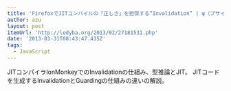 ```yaml
---
title: 'FirefoxでJITコンパイルの「正しさ」を担保する”Invalidation” | ψ（プサイ）の興味関心空間'
author: azu
layout: post
itemUrl: 'http://ledyba.org/2013/02/27181531.php'
date: '2013-03-31T08:43:47.435Z'
tags:
  - JavaScript
---
```

JITコンパイラIonMonkeyでのInvalidationの仕組み、型推論とJIT。
JITコードを生成するInvalidationとGuardingの仕組みの違いの解説。

